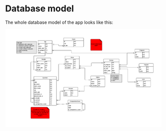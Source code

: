 # Database model

The whole database model of the app looks like this:

![Database model](img/database.png)
